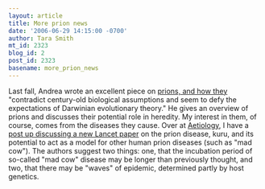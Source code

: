 ```yaml
---
layout: article
title: More prion news
date: '2006-06-29 14:15:00 -0700'
author: Tara Smith
mt_id: 2323
blog_id: 2
post_id: 2323
basename: more_prion_news
---
```

Last fall, Andrea wrote an excellent piece on [prions, and how they](http://www.pandasthumb.org/archives/2005/10/of_prions_and_p.html) "contradict century-old biological assumptions and seem to defy the expectations of Darwinian evolutionary theory."  He gives an overview of prions and discusses their potential role in heredity.  My interest in them, of course, comes from the diseases they cause.  Over at [Aetiology](http://scienceblogs.com/aetiology/), I have a [post up discussing a new Lancet paper](http://scienceblogs.com/aetiology/2006/06/emerging_disease_and_zoonoses_8.php) on the prion disease, kuru, and its potential to act as a model for other human prion diseases (such as "mad cow").  The authors suggest two things:  one, that the incubation period of so-called "mad cow" disease may be longer than previously thought, and two, that there may be "waves" of epidemic, determined partly by host genetics.

